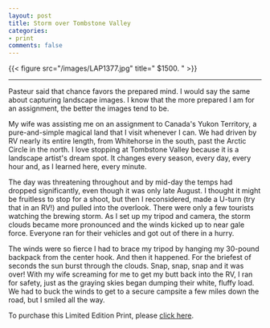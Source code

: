 ```yaml
---
layout: post
title: Storm over Tombstone Valley
categories:
- print
comments: false
---
```

{{< figure src="/images/LAP1377.jpg" title=" $1500.  " >}}

---

Pasteur said that chance favors the prepared mind. I would say the same about capturing landscape images. I know that the more prepared I am for an assignment, the better the images tend to be. 

My wife was assisting me on an assignment to Canada's Yukon Territory, a pure-and-simple magical land that I visit whenever I can. We had driven by RV nearly its entire length, from Whitehorse in the south, past the Arctic Circle in the north. I love stopping at Tombstone Valley because it is a landscape artist's dream spot. It changes every season, every day, every hour and, as I learned here, every minute. 

The day was threatening throughout and by mid-day the temps had dropped significantly, even though it was only late August. I thought it might be fruitless to stop for a shoot, but then I reconsidered, made a U-turn (try that in an RV!) and pulled into the overlook. There were only a few tourists watching the brewing storm. As I set up my tripod and camera, the storm clouds became more pronounced and the winds kicked up to near gale force. Everyone ran for their vehicles and got out of there in a hurry. 

The winds were so fierce I had to brace my tripod by hanging my 30-pound backpack from the center hook. And then it happened. For the briefest of seconds the sun burst through the clouds. Snap, snap, snap and it was over! With my wife screaming for me to get my butt back into the RV, I ran for safety, just as the graying skies began dumping their white, fluffy load. We had to buck the winds to get to a secure campsite a few miles down the road, but I smiled all the way. 

To purchase this Limited Edition Print, please [click here](http://shop.lesterpickerphoto.com/page/506).